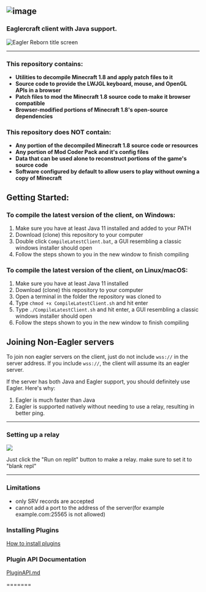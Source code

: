 ![image](https://github.com/EaglerReborn/EaglerReborn/assets/134523836/e59bba1d-266b-4313-aa8f-18a7d39887b7)
---
### Eaglercraft client with Java support.
![Eagler Reborn title screen](https://github.com/EaglerReborn/EaglerReborn/assets/134523836/8989c762-25bf-42a2-823f-644a7706a9bc)



---

### This repository contains:

 - **Utilities to decompile Minecraft 1.8 and apply patch files to it**
 - **Source code to provide the LWJGL keyboard, mouse, and OpenGL APIs in a browser**
 - **Patch files to mod the Minecraft 1.8 source code to make it browser compatible**
 - **Browser-modified portions of Minecraft 1.8's open-source dependencies**

### This repository does NOT contain:

 - **Any portion of the decompiled Minecraft 1.8 source code or resources**
 - **Any portion of Mod Coder Pack and it's config files**
 - **Data that can be used alone to reconstruct portions of the game's source code**
 - **Software configured by default to allow users to play without owning a copy of Minecraft**

## Getting Started:

### To compile the latest version of the client, on Windows:

1. Make sure you have at least Java 11 installed and added to your PATH
2. Download (clone) this repository to your computer
3. Double click `CompileLatestClient.bat`, a GUI resembling a classic windows installer should open
4. Follow the steps shown to you in the new window to finish compiling

### To compile the latest version of the client, on Linux/macOS:

1. Make sure you have at least Java 11 installed
2. Download (clone) this repository to your computer
3. Open a terminal in the folder the repository was cloned to
4. Type `chmod +x CompileLatestClient.sh` and hit enter
5. Type `./CompileLatestClient.sh` and hit enter, a GUI resembling a classic windows installer should open
6. Follow the steps shown to you in the new window to finish compiling


## Joining Non-Eagler servers


To join non eagler servers on the client, just do not include `wss://` in the server address. If you include `wss://`, the client will assume its an eagler server.

If the server has both Java and Eagler support, you should definitely use Eagler. Here's why:

1. Eagler is much faster than Java
2. Eagler is supported natively without needing to use a relay, resulting in better ping.

---

### Setting up a relay


<a href="https://replit.com/new/github/EaglerReborn/relay"><img src="https://raw.githubusercontent.com/BinBashBanana/deploy-buttons/main/buttons/remade/replit.svg"></img></a>

Just click the "Run on replit" button to make a relay.
make sure to set it to "blank repl" 


---

### Limitations
- only SRV records are accepted
- cannot add a port to the address of the server(for example example.com:25565 is not allowed)



### Installing Plugins
[How to install plugins](https://eaglerreborn.github.io/guide/InstallingPlugins.html)

### Plugin API Documentation

[PluginAPI.md](https://eaglerreborn.github.io/guide/plugindocs)

=======
